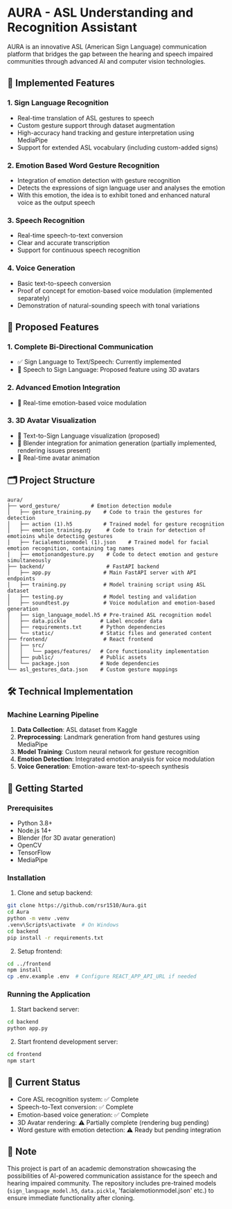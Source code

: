 # AURA - ASL Understanding and Recognition Assistant

AURA is an innovative ASL (American Sign Language) communication platform that bridges the gap between the hearing and speech impaired communities through advanced AI and computer vision technologies.

## 🌟 Implemented Features

### 1. Sign Language Recognition
- Real-time translation of ASL gestures to speech
- Custom gesture support through dataset augmentation
- High-accuracy hand tracking and gesture interpretation using MediaPipe
- Support for extended ASL vocabulary (including custom-added signs)

### 2. Emotion Based Word Gesture Recognition
- Integration of emotion detection with gesture recognition
- Detects the expressions of sign language user and analyses the emotion
- With this emotion, the idea is to exhibit toned and enhanced natural voice as the output speech

### 3. Speech Recognition
- Real-time speech-to-text conversion
- Clear and accurate transcription
- Support for continuous speech recognition

### 4. Voice Generation
- Basic text-to-speech conversion
- Proof of concept for emotion-based voice modulation (implemented separately)
- Demonstration of natural-sounding speech with tonal variations

## 🔮 Proposed Features

### 1. Complete Bi-Directional Communication
- ✅ Sign Language to Text/Speech: Currently implemented
- 🚧 Speech to Sign Language: Proposed feature using 3D avatars

### 2. Advanced Emotion Integration
- 🚧 Real-time emotion-based voice modulation

### 3. 3D Avatar Visualization
- 🚧 Text-to-Sign Language visualization (proposed)
- 🚧 Blender integration for animation generation (partially implemented, rendering issues present)
- 🚧 Real-time avatar animation

## 🗂️ Project Structure

```
aura/
├── word_gesture/          # Emotion detection module
│   ├── gesture_training.py    # Code to train the gestures for detection
│   ├── action (1).h5          # Trained model for gesture recognition
│   ├── emotion_training.py     # Code to train for detection of emotioins while detecting gestures
│   ├── facialemotionmodel (1).json    # Trained model for facial emotion recognition, containing tag names
│   ├── emotionandgesture.py    # Code to detect emotion and gesture simultaneously
├── backend/                    # FastAPI backend
│   ├── app.py                 # Main FastAPI server with API endpoints
│   ├── training.py            # Model training script using ASL dataset
│   ├── testing.py             # Model testing and validation
│   ├── soundtest.py           # Voice modulation and emotion-based generation
│   ├── sign_language_model.h5 # Pre-trained ASL recognition model
│   ├── data.pickle           # Label encoder data
│   ├── requirements.txt      # Python dependencies
│   └── static/               # Static files and generated content
├── frontend/                  # React frontend
│   ├── src/
│   │   └── pages/features/   # Core functionality implementation
│   ├── public/               # Public assets
│   └── package.json          # Node dependencies
└── asl_gestures_data.json    # Custom gesture mappings
```

## 🛠️ Technical Implementation

### Machine Learning Pipeline
1. **Data Collection**: ASL dataset from Kaggle
2. **Preprocessing**: Landmark generation from hand gestures using MediaPipe
3. **Model Training**: Custom neural network for gesture recognition
4. **Emotion Detection**: Integrated emotion analysis for voice modulation
5. **Voice Generation**: Emotion-aware text-to-speech synthesis

## 🚀 Getting Started

### Prerequisites
- Python 3.8+
- Node.js 14+
- Blender (for 3D avatar generation)
- OpenCV
- TensorFlow
- MediaPipe

### Installation

1. Clone and setup backend:
```bash
git clone https://github.com/rsr1510/Aura.git
cd Aura
python -m venv .venv
.venv\Scripts\activate  # On Windows
cd backend
pip install -r requirements.txt
```

2. Setup frontend:
```bash
cd ../frontend
npm install
cp .env.example .env  # Configure REACT_APP_API_URL if needed
```

### Running the Application
1. Start backend server:
```bash
cd backend
python app.py
```

2. Start frontend development server:
```bash
cd frontend
npm start
```

## 🔄 Current Status
- Core ASL recognition system: ✅ Complete
- Speech-to-Text conversion: ✅ Complete
- Emotion-based voice generation: ✅ Complete
- 3D Avatar rendering: ⚠️ Partially complete (rendering bug pending)
- Word gesture with emotion detection: ⚠️ Ready but pending integration

## 📝 Note
This project is part of an academic demonstration showcasing the possibilities of AI-powered communication assistance for the speech and hearing impaired community. The repository includes pre-trained models (`sign_language_model.h5`, `data.pickle`, 'facialemotionmodel.json' etc.) to ensure immediate functionality after cloning.

